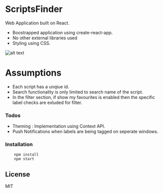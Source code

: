 # ScriptsFinder

Web Application built on React. 

  - Boostrapped application using create-react-app.
  - No other external libraries used
  - Styling using CSS.
 
![alt text](https://user-images.githubusercontent.com/14851449/73131200-c8cf7800-402c-11ea-87ac-35b236402b8b.png)

# Assumptions

  - Each script has a unqiue id.
  - Search functionality is only limited to search name of the script.
  - In the filter section, if show my favourites is enabled then the specific label checks are exluded for filter.

### Todos

 - Theming : Implementation using Context API.
 - Push Notifications when labels are being tagged on seperate windows.

### Installation

        npm install
        npm start
   

License
----

MIT
